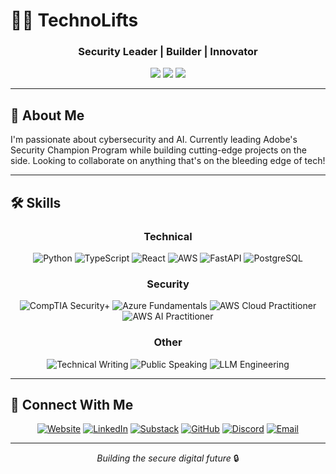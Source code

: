 <!---
technolifts/technolifts is a ✨ special ✨ repository because its `README.md` (this file) appears on your GitHub profile.
You can click the Preview link to take a look at your changes.
--->
# 👨‍💻 TechnoLifts

<div align="center">
  
### **Security Leader | Builder | Innovator**

![](https://img.shields.io/badge/Cybersecurity-Professional-blue?style=for-the-badge&logo=shield)
![](https://img.shields.io/badge/AI-Enthusiast-green?style=for-the-badge&logo=openai)
![](https://img.shields.io/badge/Challenge-Obsessed-orange?style=for-the-badge&logo=dumbell)

</div>

---

## 🚀 About Me

I'm passionate about cybersecurity and AI. Currently leading Adobe's Security Champion Program while building cutting-edge projects on the side. Looking to collaborate on anything that's on the bleeding edge of tech!

---

## 🛠️ Skills

<div align="center">

### Technical
![Python](https://img.shields.io/badge/Python-3776AB?style=for-the-badge&logo=python&logoColor=white)
![TypeScript](https://img.shields.io/badge/TypeScript-007ACC?style=for-the-badge&logo=typescript&logoColor=white)
![React](https://img.shields.io/badge/React-20232A?style=for-the-badge&logo=react&logoColor=61DAFB)
![AWS](https://img.shields.io/badge/AWS-232F3E?style=for-the-badge&logo=amazon-aws&logoColor=white)
![FastAPI](https://img.shields.io/badge/FastAPI-009688?style=for-the-badge&logo=fastapi&logoColor=white)
![PostgreSQL](https://img.shields.io/badge/PostgreSQL-316192?style=for-the-badge&logo=postgresql&logoColor=white)

### Security
![CompTIA Security+](https://img.shields.io/badge/CompTIA_Security+-FF0000?style=for-the-badge&logo=comptia&logoColor=white)
![Azure Fundamentals](https://img.shields.io/badge/Azure_Fundamentals-0078D4?style=for-the-badge&logo=microsoft-azure&logoColor=white)
![AWS Cloud Practitioner](https://img.shields.io/badge/AWS_Cloud_Practitioner-FF9900?style=for-the-badge&logo=amazon-aws&logoColor=white)
![AWS AI Practitioner](https://img.shields.io/badge/AWS_AI_Practitioner-FF9900?style=for-the-badge&logo=amazon-aws&logoColor=white)

### Other
![Technical Writing](https://img.shields.io/badge/Technical_Writing-000000?style=for-the-badge)
![Public Speaking](https://img.shields.io/badge/Public_Speaking-000000?style=for-the-badge)
![LLM Engineering](https://img.shields.io/badge/LLM_Engineering-000000?style=for-the-badge)

</div>

---

## 🔗 Connect With Me

<div align="center">
  
[![Website](https://img.shields.io/badge/Website-3b5998?style=for-the-badge&logo=google-chrome&logoColor=white)](https://www.ryancarroll.me/)
[![LinkedIn](https://img.shields.io/badge/LinkedIn-0077B5?style=for-the-badge&logo=linkedin&logoColor=white)](https://www.linkedin.com/in/ryanantoniocarroll)
[![Substack](https://img.shields.io/badge/Substack-FF6719?style=for-the-badge&logo=substack&logoColor=white)](https://substack.com/@ryancarroll3)
[![GitHub](https://img.shields.io/badge/GitHub-100000?style=for-the-badge&logo=github&logoColor=white)](https://github.com/technolifts)
[![Discord](https://img.shields.io/badge/Discord-5865F2?style=for-the-badge&logo=discord&logoColor=white)](https://discordapp.com/users/123techno)
[![Email](https://img.shields.io/badge/Email-D14836?style=for-the-badge&logo=gmail&logoColor=white)](mailto:ryan.acarroll@yahoo.com)

</div>

---

<div align="center">
  
*Building the secure digital future* 🔒
<!---
<img src="https://github-readme-stats.vercel.app/api?username=technolifts&show_icons=true&theme=tokyonight" alt="GitHub Stats" />
--->
</div>

